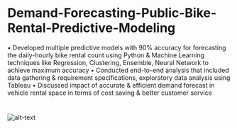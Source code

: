 # Demand-Forecasting-Public-Bike-Rental-Predictive-Modeling

•	Developed multiple predictive models with 90% accuracy for forecasting the daily-hourly bike rental count using Python & Machine Learning techniques like Regression, Clustering, Ensemble, Neural Network to achieve maximum accuracy
•	Conducted end-to-end analysis that included data gathering & requirement specifications, exploratory data analysis using Tableau
•	Discussed impact of accurate & efficient demand forecast in vehicle rental space in terms of cost saving & better customer service


#
![alt-text](giphy.gif)
